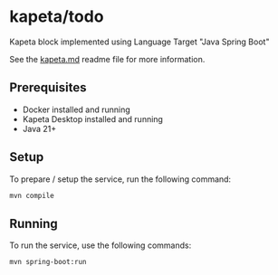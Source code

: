 # kapeta/todo

Kapeta block implemented using Language Target "Java Spring Boot"

See the [kapeta.md](kapeta.md) readme file for more information.

## Prerequisites
- Docker installed and running
- Kapeta Desktop installed and running
- Java 21+

## Setup

To prepare / setup the service, run the following command:
```bash
mvn compile
```

## Running
To run the service, use the following commands:
```bash
mvn spring-boot:run
```
